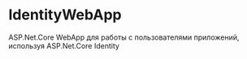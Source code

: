 # IdentityWebApp
ASP.Net.Core WebApp для работы с пользователями приложений, используя ASP.Net.Core Identity
